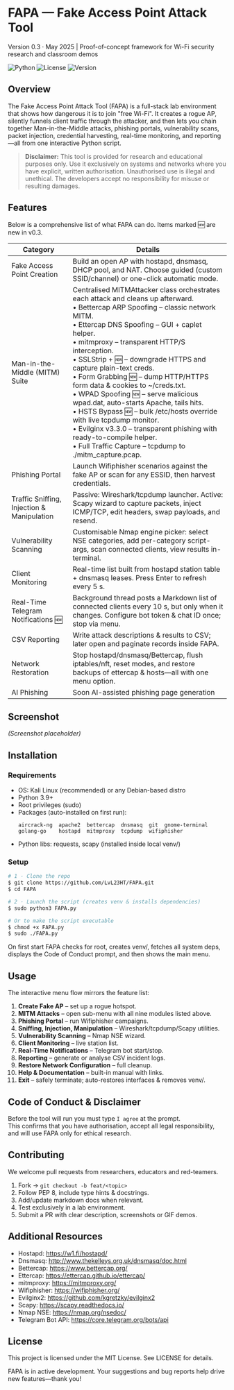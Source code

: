 # FAPA — Fake Access Point Attack Tool

Version 0.3 · May 2025  |  Proof-of-concept framework for Wi-Fi security research and classroom demos

![Python](https://img.shields.io/badge/python-3.8+-blue.svg)
![License](https://img.shields.io/badge/license-MIT-green.svg)
![Version](https://img.shields.io/badge/version-v0.3-orange.svg)

## Overview

The Fake Access Point Attack Tool (FAPA) is a full-stack lab environment that shows how dangerous it is to join "free Wi-Fi". It creates a rogue AP, silently funnels client traffic through the attacker, and then lets you chain together Man-in-the-Middle attacks, phishing portals, vulnerability scans, packet injection, credential harvesting, real-time monitoring, and reporting—all from one interactive Python script.

> **Disclaimer:** This tool is provided for research and educational purposes only. Use it exclusively on systems and networks where you have explicit, written authorisation. Unauthorised use is illegal and unethical. The developers accept no responsibility for misuse or resulting damages.

## Features

Below is a comprehensive list of what FAPA can do. Items marked 🆕 are new in v0.3.

| Category | Details |
|----------|---------|
| Fake Access Point Creation | Build an open AP with hostapd, dnsmasq, DHCP pool, and NAT. Choose guided (custom SSID/channel) or one-click automatic mode. |
| Man-in-the-Middle (MITM) Suite | Centralised MITMAttacker class orchestrates each attack and cleans up afterward.<br>• Bettercap ARP Spoofing – classic network MITM.<br>• Ettercap DNS Spoofing – GUI + caplet helper.<br>• mitmproxy – transparent HTTP/S interception.<br>• SSLStrip + 🆕 – downgrade HTTPS and capture plain-text creds.<br>• Form Grabbing 🆕 – dump HTTP/HTTPS form data & cookies to ~/creds.txt.<br>• WPAD Spoofing 🆕 – serve malicious wpad.dat, auto-starts Apache, tails hits.<br>• HSTS Bypass 🆕 – bulk /etc/hosts override with live tcpdump monitor.<br>• Evilginx v3.3.0 – transparent phishing with ready-to-compile helper.<br>• Full Traffic Capture – tcpdump to ./mitm_capture.pcap. |
| Phishing Portal | Launch Wifiphisher scenarios against the fake AP or scan for any ESSID, then harvest credentials. |
| Traffic Sniffing, Injection & Manipulation | Passive: Wireshark/tcpdump launcher. Active: Scapy wizard to capture packets, inject ICMP/TCP, edit headers, swap payloads, and resend. |
| Vulnerability Scanning | Customisable Nmap engine picker: select NSE categories, add per-category script-args, scan connected clients, view results in-terminal. |
| Client Monitoring | Real-time list built from hostapd station table + dnsmasq leases. Press Enter to refresh every 5 s. |
| Real-Time Telegram Notifications 🆕 | Background thread posts a Markdown list of connected clients every 10 s, but only when it changes. Configure bot token & chat ID once; stop via menu. |
| CSV Reporting | Write attack descriptions & results to CSV; later open and paginate records inside FAPA. |
| Network Restoration | Stop hostapd/dnsmasq/Bettercap, flush iptables/nft, reset modes, and restore backups of ettercap & hosts—all with one menu option. |
| AI Phishing | Soon AI-assisted phishing page generation |

## Screenshot

*(Screenshot placeholder)*

## Installation

### Requirements

- OS: Kali Linux (recommended) or any Debian-based distro
- Python 3.9+
- Root privileges (sudo)
- Packages (auto-installed on first run):
  ```
  aircrack-ng  apache2  bettercap  dnsmasq  git  gnome-terminal
  golang-go    hostapd  mitmproxy  tcpdump  wifiphisher
  ```
- Python libs: requests, scapy (installed inside local venv/)

### Setup

```bash
# 1 · Clone the repo
$ git clone https://github.com/LvL23HT/FAPA.git
$ cd FAPA

# 2 · Launch the script (creates venv & installs dependencies)
$ sudo python3 FAPA.py

# Or to make the script executable
$ chmod +x FAPA.py
$ sudo ./FAPA.py
```


On first start FAPA checks for root, creates venv/, fetches all system deps, displays the Code of Conduct prompt, and then shows the main menu.

## Usage

The interactive menu flow mirrors the feature list:

1. **Create Fake AP** – set up a rogue hotspot.
2. **MITM Attacks** – open sub-menu with all nine modules listed above.
3. **Phishing Portal** – run Wifiphisher campaigns.
4. **Sniffing, Injection, Manipulation** – Wireshark/tcpdump/Scapy utilities.
5. **Vulnerability Scanning** – Nmap NSE wizard.
6. **Client Monitoring** – live station list.
7. **Real-Time Notifications** – Telegram bot start/stop.
8. **Reporting** – generate or analyse CSV incident logs.
9. **Restore Network Configuration** – full cleanup.
10. **Help & Documentation** – built-in manual with links.
11. **Exit** – safely terminate; auto-restores interfaces & removes venv/.

## Code of Conduct & Disclaimer

Before the tool will run you must type `I agree` at the prompt.  
This confirms that you have authorisation, accept all legal responsibility, and will use FAPA only for ethical research.

## Contributing

We welcome pull requests from researchers, educators and red-teamers.

1. Fork → `git checkout -b feat/<topic>`
2. Follow PEP 8, include type hints & docstrings.
3. Add/update markdown docs when relevant.
4. Test exclusively in a lab environment.
5. Submit a PR with clear description, screenshots or GIF demos.

## Additional Resources

- Hostapd: https://w1.fi/hostapd/
- Dnsmasq: http://www.thekelleys.org.uk/dnsmasq/doc.html
- Bettercap: https://www.bettercap.org/
- Ettercap: https://ettercap.github.io/ettercap/
- mitmproxy: https://mitmproxy.org/
- Wifiphisher: https://wifiphisher.org/
- Evilginx2: https://github.com/kgretzky/evilginx2
- Scapy: https://scapy.readthedocs.io/
- Nmap NSE: https://nmap.org/nsedoc/
- Telegram Bot API: https://core.telegram.org/bots/api

## License

This project is licensed under the MIT License. See LICENSE for details.

FAPA is in active development. Your suggestions and bug reports help drive new features—thank you!

